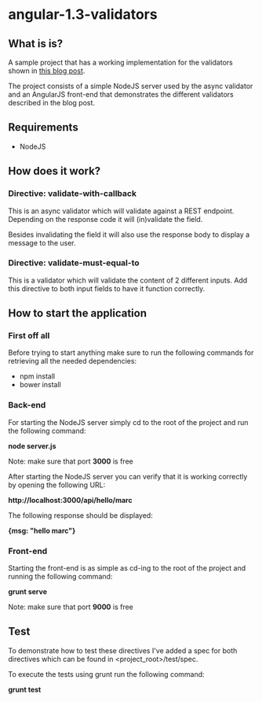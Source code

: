 # angular-1.3-validators

## What is is?
A sample project that has a working implementation for the validators shown in <a href="http://blog.xebia.com/2014/11/26/how-to-implement-validation-callbacks-in-angularjs-1-3/" target="_blank">this blog post</a>.

The project consists of a simple NodeJS server used by the async validator and an AngularJS front-end that demonstrates the different validators described in the blog post.

## Requirements
- NodeJS

## How does it work?

### Directive: validate-with-callback

This is an async validator which will validate against a REST endpoint. Depending on the response code it will (in)validate the field.

Besides invalidating the field it will also use the response body to display a message to the user.

### Directive: validate-must-equal-to

This is a validator which will validate the content of 2 different inputs.
Add this directive to both input fields to have it function correctly.

## How to start the application

### First off all
Before trying to start anything make sure to run the following commands for retrieving all the needed dependencies:
- npm install
- bower install

### Back-end
For starting the NodeJS server simply cd to the root of the project and run the following command:

**node server.js**

Note: make sure that port **3000** is free

After starting the NodeJS server you can verify that it is working correctly by opening the following URL:

**http://localhost:3000/api/hello/marc**

The following response should be displayed:

**{msg: "hello marc"}**

### Front-end
Starting the front-end is as simple as cd-ing to the root of the project and running the following command:

**grunt serve**

Note: make sure that port **9000** is free

## Test

To demonstrate how to test these directives I've added a spec for both directives which can be found in <project_root>/test/spec.

To execute the tests using grunt run the following command:

**grunt test**